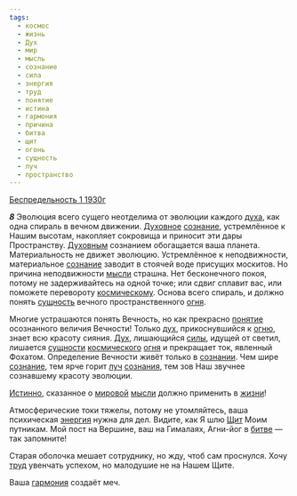 ```yaml
---
tags:
  - космос
  - жизнь
  - Дух
  - мир
  - мысль
  - сознание
  - сила
  - энергия
  - труд
  - понятие
  - истина
  - гармония
  - причина
  - битва
  - щит
  - огонь
  - сущность
  - луч
  - пространство
---
```


[Беспредельность 1 1930г](https://127.0.0.1:4002/agni/1930)

___8___
Эволюция всего сущего неотделима от эволюции каждого [духа](../../../tags/#[Дух](../../../tags/#Дух)), как одна спираль в вечном движении. [Духовное](../../../tags/#[Дух](../../../tags/#Дух)) [сознание](../../../tags/#сознание), устремлённое к Нашим высотам, накопляет сокровища и приносит эти дары Пространству. [Духовным](../../../tags/#[Дух](../../../tags/#Дух)) сознанием обогащается ваша планета. Материальность не движет эволюцию. Устремлённое к неподвижности, материальное [сознание](../../../tags/#сознание) заводит в стоячей воде присущих москитов. Но причина неподвижности [мысли](../../../tags/#мысль) страшна. Нет бесконечного покоя, потому не задерживайтесь на одной точке; или сдвиг сплавит вас, или поможете перевороту [космическому](../../../tags/#космос). Основа всего спираль, и должно понять [сущность](../../../tags/#сущность) вечного пространственного [огня](../../../tags/#огонь).   

Многие устрашаются понять Вечность, но как прекрасно [понятие](../../../tags/#понятие) осознанного величия Вечности! Только [дух](../../../tags/#[Дух](../../../tags/#Дух)), прикоснувшийся к [огню](../../../tags/#огонь), знает всю красоту сияния. [Дух](../../../tags/#Дух), лишающийся [силы](../../../tags/#сила), идущей от светил, лишается [сущности](../../../tags/#сущность) [космического](../../../tags/#космос) [огня](../../../tags/#огонь) и прекращает ток, явленный Фохатом. Определение Вечности живёт только в [сознании](../../../tags/#сознание). Чем шире [сознание](../../../tags/#сознание), тем ярче горит [луч](../../../tags/#луч) [сознания](../../../tags/#сознание), тем зов Наш звучнее сознавшему красоту эволюции.   

[Истинно](../../../tags/#истина), сказанное о [мировой](../../../tags/#мир) [мысли](../../../tags/#мысль) должно применить в [жизни](../../../tags/#жизнь)!   

Атмосферические токи тяжелы, потому не утомляйтесь, ваша психическая [энергия](../../../tags/#энергия) нужна для дел. Видите, как Я шлю [Щит](../../../tags/#щит) Моим путникам. Мой пост на Вершине, ваш на Гималаях, Агни-йог в [битве](../../../tags/#битва) — так запомните!   

Старая оболочка мешает сотруднику, но жду, чтоб сам проснулся. Хочу [труд](../../../tags/#труд) увенчать успехом, но малодушие не на Нашем Щите.   

Ваша [гармония](../../../tags/#гармония) создаёт меч.
